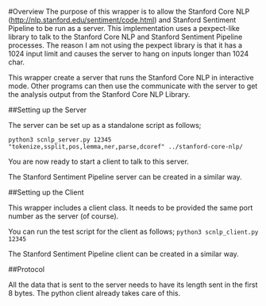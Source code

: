 #Overview
The purpose of this wrapper is to allow the Stanford Core NLP (http://nlp.stanford.edu/sentiment/code.html) and Stanford Sentiment Pipeline to be run as a server. This implementation uses a pexpect-like library to talk to the Stanford Core NLP and Stanford Sentiment Pipeline processes. The reason I am not using the pexpect library is that it has a 1024 input limit and causes the server to hang on inputs longer than 1024 char. 

This wrapper create a server that runs the Stanford Core NLP in interactive mode. Other programs can then use the communicate with the server to get the analysis output from the Stanford Core NLP Library. 

##Setting up the Server

The server can be set up as a standalone script as follows;

`python3 scnlp_server.py 12345 "tokenize,ssplit,pos,lemma,ner,parse,dcoref" ../stanford-core-nlp/`

You are now ready to start a client to talk to this server.

The Stanford Sentiment Pipeline server can be created in a similar way. 

##Setting up the Client

This wrapper includes a client class. It needs to be provided the same port number as the server (of course).

You can run the test script for the client as follows;
`python3 scnlp_client.py 12345`

The Stanford Sentiment Pipeline client can be created in a similar way. 

##Protocol

All the data that is sent to the server needs to have its length sent in the first 8 bytes. The python client already takes care of this.